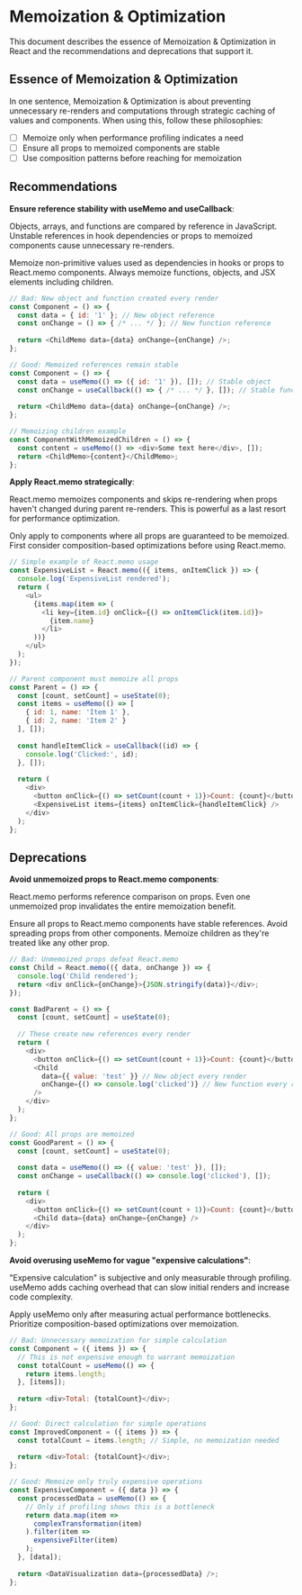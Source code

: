 # Memoization & Optimization
This document describes the essence of Memoization & Optimization in React and the recommendations and deprecations that support it.

## Essence of Memoization & Optimization

In one sentence, Memoization & Optimization is about preventing unnecessary re-renders and computations through strategic caching of values and components. When using this, follow these philosophies:

- [ ] Memoize only when performance profiling indicates a need
- [ ] Ensure all props to memoized components are stable
- [ ] Use composition patterns before reaching for memoization

## Recommendations

**Ensure reference stability with useMemo and useCallback**:

Objects, arrays, and functions are compared by reference in JavaScript. Unstable references in hook dependencies or props to memoized components cause unnecessary re-renders.

Memoize non-primitive values used as dependencies in hooks or props to React.memo components. Always memoize functions, objects, and JSX elements including children.

```javascript
// Bad: New object and function created every render
const Component = () => {
  const data = { id: '1' }; // New object reference
  const onChange = () => { /* ... */ }; // New function reference
  
  return <ChildMemo data={data} onChange={onChange} />;
};

// Good: Memoized references remain stable
const Component = () => {
  const data = useMemo(() => ({ id: '1' }), []); // Stable object
  const onChange = useCallback(() => { /* ... */ }, []); // Stable function
  
  return <ChildMemo data={data} onChange={onChange} />;
};

// Memoizing children example
const ComponentWithMemoizedChildren = () => {
  const content = useMemo(() => <div>Some text here</div>, []);
  return <ChildMemo>{content}</ChildMemo>;
};
```

**Apply React.memo strategically**:

React.memo memoizes components and skips re-rendering when props haven't changed during parent re-renders. This is powerful as a last resort for performance optimization.

Only apply to components where all props are guaranteed to be memoized. First consider composition-based optimizations before using React.memo.

```javascript
// Simple example of React.memo usage
const ExpensiveList = React.memo(({ items, onItemClick }) => {
  console.log('ExpensiveList rendered');
  return (
    <ul>
      {items.map(item => (
        <li key={item.id} onClick={() => onItemClick(item.id)}>
          {item.name}
        </li>
      ))}
    </ul>
  );
});

// Parent component must memoize all props
const Parent = () => {
  const [count, setCount] = useState(0);
  const items = useMemo(() => [
    { id: 1, name: 'Item 1' },
    { id: 2, name: 'Item 2' }
  ], []);
  
  const handleItemClick = useCallback((id) => {
    console.log('Clicked:', id);
  }, []);
  
  return (
    <div>
      <button onClick={() => setCount(count + 1)}>Count: {count}</button>
      <ExpensiveList items={items} onItemClick={handleItemClick} />
    </div>
  );
};
```

## Deprecations

**Avoid unmemoized props to React.memo components**:

React.memo performs reference comparison on props. Even one unmemoized prop invalidates the entire memoization benefit.

Ensure all props to React.memo components have stable references. Avoid spreading props from other components. Memoize children as they're treated like any other prop.

```javascript
// Bad: Unmemoized props defeat React.memo
const Child = React.memo(({ data, onChange }) => {
  console.log('Child rendered');
  return <div onClick={onChange}>{JSON.stringify(data)}</div>;
});

const BadParent = () => {
  const [count, setCount] = useState(0);
  
  // These create new references every render
  return (
    <div>
      <button onClick={() => setCount(count + 1)}>Count: {count}</button>
      <Child 
        data={{ value: 'test' }} // New object every render
        onChange={() => console.log('clicked')} // New function every render
      />
    </div>
  );
};

// Good: All props are memoized
const GoodParent = () => {
  const [count, setCount] = useState(0);
  
  const data = useMemo(() => ({ value: 'test' }), []);
  const onChange = useCallback(() => console.log('clicked'), []);
  
  return (
    <div>
      <button onClick={() => setCount(count + 1)}>Count: {count}</button>
      <Child data={data} onChange={onChange} />
    </div>
  );
};
```

**Avoid overusing useMemo for vague "expensive calculations"**:

"Expensive calculation" is subjective and only measurable through profiling. useMemo adds caching overhead that can slow initial renders and increase code complexity.

Apply useMemo only after measuring actual performance bottlenecks. Prioritize composition-based optimizations over memoization.

```javascript
// Bad: Unnecessary memoization for simple calculation
const Component = ({ items }) => {
  // This is not expensive enough to warrant memoization
  const totalCount = useMemo(() => {
    return items.length;
  }, [items]);
  
  return <div>Total: {totalCount}</div>;
};

// Good: Direct calculation for simple operations
const ImprovedComponent = ({ items }) => {
  const totalCount = items.length; // Simple, no memoization needed
  
  return <div>Total: {totalCount}</div>;
};

// Good: Memoize only truly expensive operations
const ExpensiveComponent = ({ data }) => {
  const processedData = useMemo(() => {
    // Only if profiling shows this is a bottleneck
    return data.map(item => 
      complexTransformation(item)
    ).filter(item => 
      expensiveFilter(item)
    );
  }, [data]);
  
  return <DataVisualization data={processedData} />;
};
```